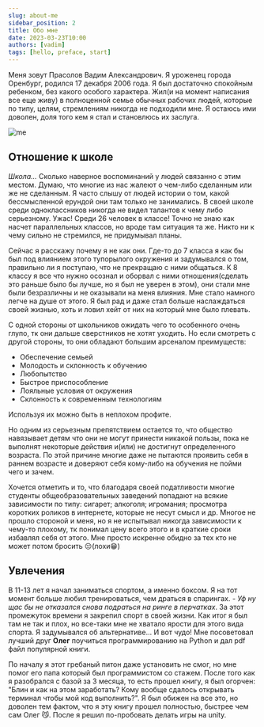 ```yaml
---
slug: about-me
sidebar_position: 2
title: Обо мне
date: 2023-03-23T10:00
authors: [vadim]
tags: [hello, preface, start]
---
```


Меня зовут Прасолов Вадим Александрович. Я уроженец города Оренбург, родился 17 декабря 2006 года. Я был достаточно спокойным ребенком, без какого особого характера. Жил(и на момент написания все еще живу) в полноценной семье обычных рабочих людей, которые по типу, целям, стремлениям никогда не подходили мне. Я остаюсь ими доволен, доля того кем я стал и становлюсь их заслуга.

![me](./me.jpg)

## Отношение к школе

_Школа..._ Сколько наверное воспоминаний у людей связанно с этим местом. Думаю, что многие из нас жалеют о чем-либо сделанным или же не сделанным. Я часто слышу от людей истории о том, какой бессмысленной ерундой они там только не занимались. В своей школе среди одноклассников никогда не видел талантов к чему либо серьезному. Ужас! Среди 26 человек в классе! Точно не знаю как насчет параллельных классов, но вроде там ситуация та же. Никто ни к чему сильно не стремился, не придумывал планы.

Сейчас я расскажу почему я не как они. Где-то до 7 класса я как бы был под влиянием этого тупорылого окружения и задумывался о том, правильно ли я поступаю, что не прекращаю с ними общаться. К 8 классу я все что нужно осознал и оборвал с ними отношения(сделать это раньше было бы лучше, но я был не уверен в этом), они стали мне были безразличны и не оказывали на меня влияния. Мне стало намного легче на душе от этого. Я был рад и даже стал больше наслаждаться своей жизнью, хоть и ловил хейт от них на который мне было плевать.

С одной стороны от школьников ожидать чего то особенного очень глупо, тк они дальше сверстников не хотят уходить. Но если смотреть с другой стороны, то они обладают большим арсеналом преимуществ:

- Обеспечение семьей
- Молодость и склонность к обучению
- Любопытство
- Быстрое приспособление
- Лояльные условия от окружения
- Склонность к современным технологиям

Используя их можно быть в неплохом профите.

Но одним из серьезным препятствием остается то, что общество навязывает детям что они не могут принести никакой пользы, пока не выполнят некоторые действия и(или) не достигнут определенного возраста. По этой причине многие даже не пытаются проявить себя в раннем возрасте и доверяют себя кому-либо на обучения не пойми чего и зачем.

Хочется отметить и то, что благодаря своей податливости многие студенты общеобразовательных заведений попадают на всякие зависимости по типу: сигарет; алкоголя; игромания; просмотра коротких роликов в интернете, которые не несут смысл и др. Многое не прошло стороной и меня, но я не испытывал никогда зависимости к чему-то плохому, тк понимал цену всего этого и в краткие сроки избавлял себя от этого. Мне просто искренне обидно за тех кто не может потом бросить 😔(лохи😁)

## Увлечения

В 11-13 лет я начал заниматься спортом, а именно боксом. Я на тот момент больше любил тренироваться, чем драться в спарингах. _- Уф ну щас бы не отказался снова подраться на ринге в перчатках_. За этот промежуток времени я закрепил спорт в своей жизни. Как итог я был там не так и плох, но все-таки мне не хватало ярости для этого вида спорта. Я задумывался об альтернативе... И вот чудо! Мне посоветовал лучший друг **Олег** поучиться программированию на Python и дал pdf файл популярной книги.

По началу я этот гребаный питон даже установить не смог, но мне помог его папа который был программистом со стажем. После того как я разобрался с базой за 3 месяца, то есть прошел книгу, я был огорчен: "Блин и как на этом заработать? Кому вообще сдалось открывать терминал чтобы мой код выполнить?". Я был обижен на все это, но доволен тем фактом, что я эту книгу прошел полностью, быстрее чем сам Олег 😼. После я решил по-пробовать делать игры на unity.
